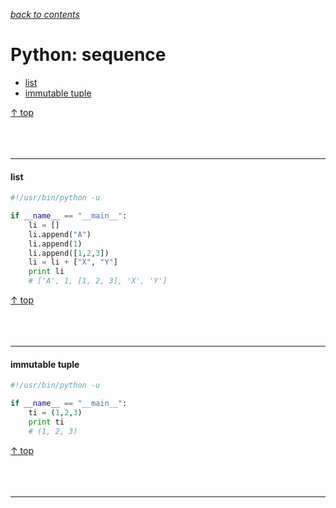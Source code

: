 [*back to contents*](https://github.com/gyuho/learn#contents)<br>

# Python: sequence

- [list](#list)
- [immutable tuple](#immutable-tuple)

[↑ top](#python-sequence)
<br><br><br><br><hr>


#### list

```python
#!/usr/bin/python -u

if __name__ == "__main__":
    li = []
    li.append("A")
    li.append(1)
    li.append([1,2,3])
    li = li + ["X", "Y"]
    print li
    # ['A', 1, [1, 2, 3], 'X', 'Y']
```

[↑ top](#python-sequence)
<br><br><br><br><hr>


#### immutable tuple

```python
#!/usr/bin/python -u

if __name__ == "__main__":
    ti = (1,2,3)
    print ti
    # (1, 2, 3)

```

[↑ top](#python-sequence)
<br><br><br><br><hr>

